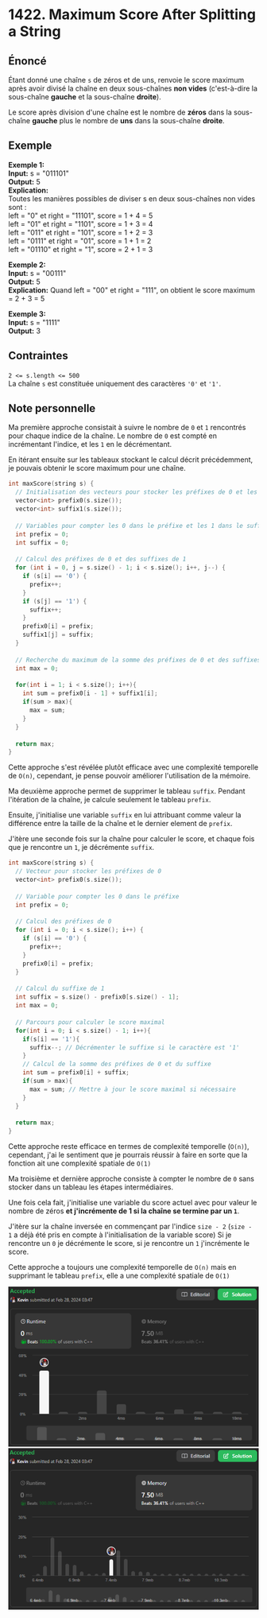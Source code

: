 # 1422. Maximum Score After Splitting a String

## Énoncé

Étant donné une chaîne `s` de zéros et de uns, renvoie le score maximum après avoir divisé la chaîne en deux sous-chaînes **non vides** (c'est-à-dire la sous-chaîne **gauche** et la sous-chaîne **droite**).

Le score après division d'une chaîne est le nombre de **zéros** dans la sous-chaîne **gauche** plus le nombre de **uns** dans la sous-chaîne **droite**.

## Exemple

**Exemple 1:**  
**Input:** s = "011101"  
**Output:** 5  
**Explication:**  
Toutes les manières possibles de diviser s en deux sous-chaînes non vides sont :  
left = "0" et right = "11101", score = 1 + 4 = 5  
left = "01" et right = "1101", score = 1 + 3 = 4  
left = "011" et right = "101", score = 1 + 2 = 3  
left = "0111" et right = "01", score = 1 + 1 = 2  
left = "01110" et right = "1", score = 2 + 1 = 3

**Exemple 2:**  
**Input:** s = "00111"  
**Output:** 5  
**Explication:** Quand left = "00" et right = "111", on obtient le score maximum = 2 + 3 = 5

**Exemple 3:**  
**Input:** s = "1111"  
**Output:** 3

## Contraintes

`2 <= s.length <= 500`  
La chaîne `s` est constituée uniquement des caractères `'0'` et `'1'`.

## Note personnelle

Ma première approche consistait à suivre le nombre de `0` et `1` rencontrés pour chaque indice de la chaîne. Le nombre de `0` est compté en incrémentant l'indice, et les `1` en le décrémentant.

En itérant ensuite sur les tableaux stockant le calcul décrit précédemment, je pouvais obtenir le score maximum pour une chaîne.

```cpp
int maxScore(string s) {
  // Initialisation des vecteurs pour stocker les préfixes de 0 et les suffixes de 1
  vector<int> prefix0(s.size());
  vector<int> suffix1(s.size());

  // Variables pour compter les 0 dans le préfixe et les 1 dans le suffixe
  int prefix = 0;
  int suffix = 0;

  // Calcul des préfixes de 0 et des suffixes de 1
  for (int i = 0, j = s.size() - 1; i < s.size(); i++, j--) {
    if (s[i] == '0') {
      prefix++;
    }
    if (s[j] == '1') {
      suffix++;
    }
    prefix0[i] = prefix;
    suffix1[j] = suffix;
  }

  // Recherche du maximum de la somme des préfixes de 0 et des suffixes de 1
  int max = 0;

  for(int i = 1; i < s.size(); i++){
    int sum = prefix0[i - 1] + suffix1[i];
    if(sum > max){
      max = sum;
    }
  }

  return max;
}
```

Cette approche s'est révélée plutôt efficace avec une complexité temporelle de `O(n)`, cependant, je pense pouvoir améliorer l'utilisation de la mémoire.

Ma deuxième approche permet de supprimer le tableau `suffix`. Pendant l'itération de la chaîne, je calcule seulement le tableau `prefix`.

Ensuite, j'initialise une variable `suffix` en lui attribuant comme valeur la différence entre la taille de la chaîne et le dernier element de `prefix`.

J'itère une seconde fois sur la chaîne pour calculer le score, et chaque fois que je rencontre un `1`, je décrémente `suffix`.

```cpp
int maxScore(string s) {
  // Vecteur pour stocker les préfixes de 0
  vector<int> prefix0(s.size());

  // Variable pour compter les 0 dans le préfixe
  int prefix = 0;

  // Calcul des préfixes de 0
  for (int i = 0; i < s.size(); i++) {
    if (s[i] == '0') {
      prefix++;
    }
    prefix0[i] = prefix;
  }

  // Calcul du suffixe de 1
  int suffix = s.size() - prefix0[s.size() - 1];
  int max = 0;

  // Parcours pour calculer le score maximal
  for(int i = 0; i < s.size() - 1; i++){
    if(s[i] == '1'){
      suffix--; // Décrémenter le suffixe si le caractère est '1'
    }
    // Calcul de la somme des préfixes de 0 et du suffixe
    int sum = prefix0[i] + suffix;
    if(sum > max){
      max = sum; // Mettre à jour le score maximal si nécessaire
    }
  }

  return max;
}
```

Cette approche reste efficace en termes de complexité temporelle (`O(n)`), cependant, j'ai le sentiment que je pourrais réussir à faire en sorte que la fonction ait une complexité spatiale de `O(1)`

Ma troisième et dernière approche consiste à compter le nombre de `0` sans stocker dans un tableau les étapes intermédiaires.

Une fois cela fait, j'initialise une variable du score actuel avec pour valeur le nombre de zéros **et j'incrémente de 1 si la chaîne se termine par un `1`**.

J'itère sur la chaîne inversée en commençant par l'indice `size - 2` (`size - 1` a déjà été pris en compte à l'initialisation de la variable score)
Si je rencontre un `0` je décrémente le score, si je rencontre un `1` j'incrémente le score.

Cette approche a toujours une complexité temporelle de `O(n)` mais en supprimant le tableau `prefix`, elle a une complexité spatiale de `O(1)`

<img src="./imgs/runtime.png"/>
<img src="./imgs/memory.png"/>

